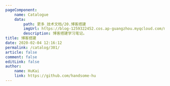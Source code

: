 ```yaml
---
pageComponent:
    name: Catalogue
    data:
        path: 更多_技术文档/20.博客搭建
        imgUrl: https://blog-1259322452.cos.ap-guangzhou.myqcloud.com/my/catalog.png
        description: 博客搭建学习笔记。
title: 博客搭建
date: 2020-02-04 12:16:12
permalink: /catalog/301/
article: false
comment: false
editLink: false
author:
    name: HuKai
    link: https://github.com/handsome-hu
---
```

